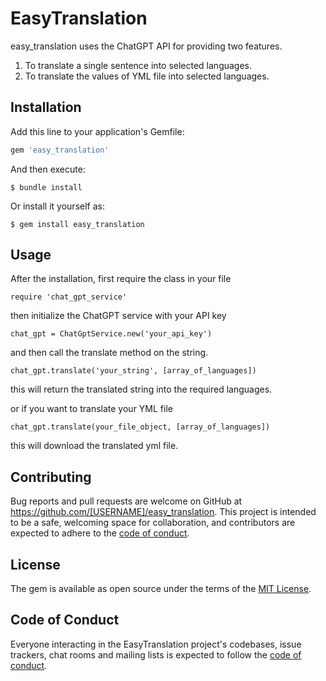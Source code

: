 # EasyTranslation

easy_translation uses the ChatGPT API for providing two features.

1. To translate a single sentence into selected languages.
2. To translate the values of YML file into selected languages.

## Installation

Add this line to your application's Gemfile:

```ruby
gem 'easy_translation'
```

And then execute:

    $ bundle install

Or install it yourself as:

    $ gem install easy_translation

## Usage

After the installation, first require the class in your file

    require 'chat_gpt_service'

then initialize the ChatGPT service with your API key

    chat_gpt = ChatGptService.new('your_api_key')

and then call the translate method on the string.

    chat_gpt.translate('your_string', [array_of_languages])

this will return the translated string into the required languages.

or if you want to translate your YML file

    chat_gpt.translate(your_file_object, [array_of_languages])

this will download the translated yml file.

## Contributing

Bug reports and pull requests are welcome on GitHub at https://github.com/[USERNAME]/easy_translation. This project is intended to be a safe, welcoming space for collaboration, and contributors are expected to adhere to the [code of conduct](https://github.com/[USERNAME]/easy_translation/blob/master/CODE_OF_CONDUCT.md).


## License

The gem is available as open source under the terms of the [MIT License](https://opensource.org/licenses/MIT).

## Code of Conduct

Everyone interacting in the EasyTranslation project's codebases, issue trackers, chat rooms and mailing lists is expected to follow the [code of conduct](https://github.com/[USERNAME]/easy_translation/blob/master/CODE_OF_CONDUCT.md).
